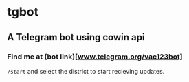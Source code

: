 # tgbot
## A Telegram bot using cowin api
### Find me at (bot link)[www.telegram.org/vac123bot]
```/start``` 
and select the district to start recieving updates.
